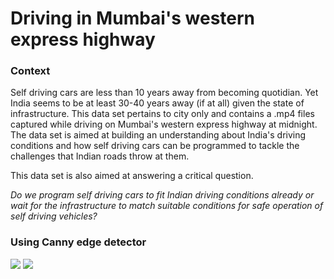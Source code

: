 # Driving in Mumbai's western express highway

### Context

Self driving cars are less than 10 years away from becoming quotidian. Yet India seems to be at least 30-40 years away (if at all) given the state of infrastructure. This data set pertains to city only and contains a .mp4 files captured while driving on Mumbai's western express highway at midnight. The data set is aimed at building an understanding about India's driving conditions and how self driving cars can be programmed to tackle the challenges that Indian roads throw at them.

This data set is also aimed at answering a critical question. 

*Do we program self driving cars to fit Indian driving conditions already or wait for the infrastructure to match suitable conditions for safe operation of self driving vehicles?*

### Using Canny edge detector
![](https://github.com/deveshdatwani/self-driving-cars-India/blob/master/data/screenshot1.png)
![](https://github.com/deveshdatwani/self-driving-cars-India/blob/master/data/screenshotdetect.png)
